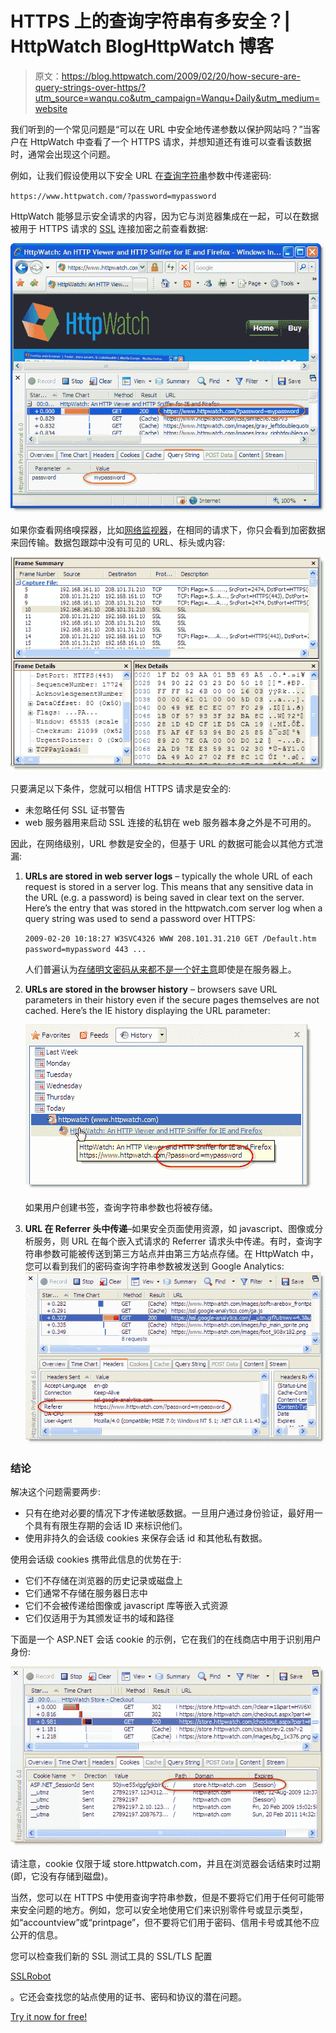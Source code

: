 # HTTPS 上的查询字符串有多安全？| HttpWatch BlogHttpWatch 博客

> 原文：<https://blog.httpwatch.com/2009/02/20/how-secure-are-query-strings-over-https/?utm_source=wanqu.co&utm_campaign=Wanqu+Daily&utm_medium=website>



我们听到的一个常见问题是“可以在 URL 中安全地传递参数以保护网站吗？”当客户在 HttpWatch 中查看了一个 HTTPS 请求，并想知道还有谁可以查看该数据时，通常会出现这个问题。

例如，让我们假设使用以下安全 URL 在[查询字符串](http://en.wikipedia.org/wiki/Query_string "Query String")参数中传递密码:

`https://www.httpwatch.com/?password=mypassword`

HttpWatch 能够显示安全请求的内容，因为它与浏览器集成在一起，可以在数据被用于 HTTPS 请求的 [SSL](http://en.wikipedia.org/wiki/Transport_Layer_Security) 连接加密之前查看数据:

![](img/735a48b0f69d57ac3a20f550c24363f6.png "Using a query string with HTTPS")

如果你查看网络嗅探器，比如[网络监视器](http://www.microsoft.com/DOWNLOADS/details.aspx?FamilyID=f4db40af-1e08-4a21-a26b-ec2f4dc4190d&displaylang=en "Microsoft Network Monitor")，在相同的请求下，你只会看到加密数据来回传输。数据包跟踪中没有可见的 URL、标头或内容:

![](img/1b3f06b975ddf6f843ba180b6d0a3dd8.png "Network Monitor view of SSL / HTTPS")

只要满足以下条件，您就可以相信 HTTPS 请求是安全的:

*   未忽略任何 SSL 证书警告
*   web 服务器用来启动 SSL 连接的私钥在 web 服务器本身之外是不可用的。

因此，在网络级别，URL 参数是安全的，但基于 URL 的数据可能会以其他方式泄漏:

1.  **URLs are stored in web server logs** – typically the whole URL of each request is stored in a server log. This means that any sensitive data in the URL (e.g. a password) is being saved in clear text on the server. Here’s the entry that was stored in the httpwatch.com server log when a query string was used to send a password over HTTPS:

     `2009-02-20 10:18:27 W3SVC4326 WWW 208.101.31.210 GET /Default.htm password=mypassword 443 ...` 

    人们普遍认为[存储明文密码从来都不是一个好主意](http://www.codinghorror.com/blog/archives/000953.html)即使是在服务器上。

2.  **URLs are stored in the browser history** – browsers save URL parameters in their history even if the secure pages themselves are not cached. Here’s the IE history displaying the URL
    parameter:

    ![](img/a61bf1fa6bb500b1f0ef2676bab545dc.png "Query String in Browser History")

    如果用户创建书签，查询字符串参数也将被存储。

3.  **URL 在 Referrer 头中传递**–如果安全页面使用资源，如 javascript、图像或分析服务，则 URL 在每个嵌入式请求的 Referrer 请求头中传递。有时，查询字符串参数可能被传送到第三方站点并由第三方站点存储。在 HttpWatch 中，您可以看到我们的密码查询字符串参数被发送到 Google Analytics:
    ![](img/b2360ef5b763cfe2fb6cb653c9507478.png "ga_referrer")

### 结论

解决这个问题需要两步:

*   只有在绝对必要的情况下才传递敏感数据。一旦用户通过身份验证，最好用一个具有有限生存期的会话 ID 来标识他们。
*   使用非持久的会话级 cookies 来保存会话 id 和其他私有数据。

使用会话级 cookies 携带此信息的优势在于:

*   它们不存储在浏览器的历史记录或磁盘上
*   它们通常不存储在服务器日志中
*   它们不会被传递给图像或 javascript 库等嵌入式资源
*   它们仅适用于为其颁发证书的域和路径

下面是一个 ASP.NET 会话 cookie 的示例，它在我们的在线商店中用于识别用户身份:

![](img/f16761c356b4dbf19afff2af7eef9f1a.png "asp_net_session")

请注意，cookie 仅限于域 store.httpwatch.com，并且在浏览器会话结束时过期(即，它没有存储到磁盘)。

当然，您可以在 HTTPS 中使用查询字符串参数，但是不要将它们用于任何可能带来安全问题的地方。例如，您可以安全地使用它们来识别零件号或显示类型，如“accountview”或“printpage”，但不要将它们用于密码、信用卡号或其他不应公开的信息。

您可以检查我们新的 SSL 测试工具的 SSL/TLS 配置

[SSLRobot](https://sslrobot.io)

。它还会查找您的站点使用的证书、密码和协议的潜在问题。

[Try it now for free!](https://sslrobot.io)